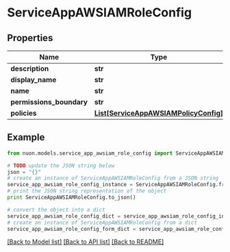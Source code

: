 # ServiceAppAWSIAMRoleConfig


## Properties

Name | Type | Description | Notes
------------ | ------------- | ------------- | -------------
**description** | **str** |  | 
**display_name** | **str** |  | 
**name** | **str** |  | 
**permissions_boundary** | **str** |  | [optional] 
**policies** | [**List[ServiceAppAWSIAMPolicyConfig]**](ServiceAppAWSIAMPolicyConfig.md) |  | [optional] 

## Example

```python
from nuon.models.service_app_awsiam_role_config import ServiceAppAWSIAMRoleConfig

# TODO update the JSON string below
json = "{}"
# create an instance of ServiceAppAWSIAMRoleConfig from a JSON string
service_app_awsiam_role_config_instance = ServiceAppAWSIAMRoleConfig.from_json(json)
# print the JSON string representation of the object
print ServiceAppAWSIAMRoleConfig.to_json()

# convert the object into a dict
service_app_awsiam_role_config_dict = service_app_awsiam_role_config_instance.to_dict()
# create an instance of ServiceAppAWSIAMRoleConfig from a dict
service_app_awsiam_role_config_form_dict = service_app_awsiam_role_config.from_dict(service_app_awsiam_role_config_dict)
```
[[Back to Model list]](../README.md#documentation-for-models) [[Back to API list]](../README.md#documentation-for-api-endpoints) [[Back to README]](../README.md)


